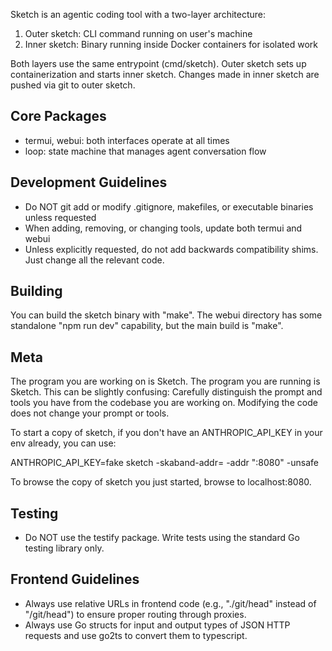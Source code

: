 Sketch is an agentic coding tool with a two-layer architecture:

1. Outer sketch: CLI command running on user's machine
2. Inner sketch: Binary running inside Docker containers for isolated work

Both layers use the same entrypoint (cmd/sketch). Outer sketch sets up containerization and starts inner sketch. Changes made in inner sketch are pushed via git to outer sketch.

## Core Packages

- termui, webui: both interfaces operate at all times
- loop: state machine that manages agent conversation flow

## Development Guidelines

- Do NOT git add or modify .gitignore, makefiles, or executable binaries unless requested
- When adding, removing, or changing tools, update both termui and webui
- Unless explicitly requested, do not add backwards compatibility shims. Just change all the relevant code.

## Building

You can build the sketch binary with "make". The webui directory has some
standalone "npm run dev" capability, but the main build is "make".

## Meta

The program you are working on is Sketch. The program you are running is
Sketch. This can be slightly confusing: Carefully distinguish the prompt and
tools you have from the codebase you are working on. Modifying the code does
not change your prompt or tools.

To start a copy of sketch, if you don't have an ANTHROPIC_API_KEY in your env
already, you can use:

  ANTHROPIC_API_KEY=fake sketch -skaband-addr= -addr ":8080" -unsafe

To browse the copy of sketch you just started, browse to localhost:8080.

## Testing

- Do NOT use the testify package. Write tests using the standard Go testing library only.

## Frontend Guidelines

- Always use relative URLs in frontend code (e.g., "./git/head" instead of "/git/head") to ensure proper routing through proxies.
- Always use Go structs for input and output types of JSON HTTP requests and use go2ts
  to convert them to typescript.
